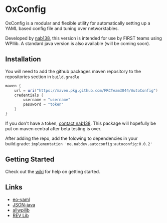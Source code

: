 # OxConfig
OxConfig is a modular and flexible utility for automatically setting up a YAML based config file and tuning over networktables.

Developed by [nab138](https://nabdev.me), this version is intended for use by FIRST teams using WPIlib. A standard java version is also available (will be coming soon).

## Installation
You will need to add the github packages maven repository to the repositories section in `build.gradle`
```gradle
maven {
    url = uri("https://maven.pkg.github.com/FRCTeam3044/AutoConfig")
    credentials {
        username = "username"
        password = "token"
    }
}
```
If you don't have a token, [contact nab138](mailto:nab@nabdev.me). This package will hopefully be put on maven central after beta testing is over.

After adding the repo, add the folowing to dependencies in your build.grade:
`implementation 'me.nabdev.autoconfig:autoconfig:0.0.2'`

## Getting Started
Check out the [wiki](https://github.com/FRCTeam3044/AutoConfig/wiki) for help on getting started.

## Links
- [eo-yaml](https://github.com/decorators-squad/eo-yaml)
- [JSON-java](https://github.com/stleary/JSON-java)
- [allwpilib](https://github.com/wpilibsuite/allwpilib)
- [REV Lib](https://docs.revrobotics.com/sparkmax/software-resources/spark-max-api-information)
